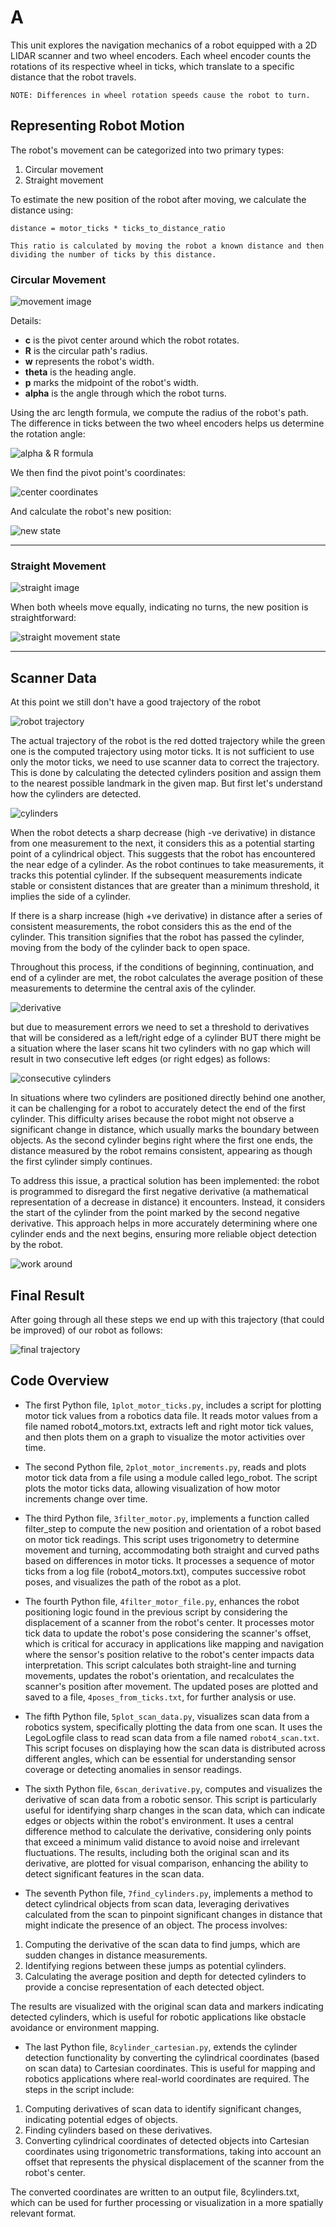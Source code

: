# A

This unit explores the navigation mechanics of a robot equipped with a 2D LIDAR scanner and two wheel encoders. Each wheel encoder counts the rotations of its respective wheel in ticks, which translate to a specific distance that the robot travels.

`NOTE: Differences in wheel rotation speeds cause the robot to turn.`

## Representing Robot Motion
The robot's movement can be categorized into two primary types:
1. Circular movement
2. Straight movement

To estimate the new position of the robot after moving, we calculate the distance using:

`distance = motor_ticks * ticks_to_distance_ratio`


`This ratio is calculated by moving the robot a known distance and then dividing the number of ticks by this distance.`

### Circular Movement

![movement image](./assets/circular_move.png)

Details:
* **c** is the pivot center around which the robot rotates.
* **R** is the circular path's radius.
* **w** represents the robot's width.
* **theta** is the heading angle.
* **p** marks the midpoint of the robot's width.
* **alpha** is the angle through which the robot turns.

Using the arc length formula, we compute the radius of the robot's path. The difference in ticks between the two wheel encoders helps us determine the rotation angle:

![alpha & R formula](assets/alpha_R.png)

We then find the pivot point's coordinates:

![center coordinates](assets/center.png)

And calculate the robot's new position:

![new state](assets/new_state.png)

---
### Straight Movement

![straight image](assets/straight.png)

When both wheels move equally, indicating no turns, the new position is straightforward:

![straight movement state](assets/straight_state.png)

---
## Scanner Data

At this point we still don't have a good trajectory of the robot

![robot trajectory](./assets/trajectory.png)

The actual trajectory of the robot is the red dotted trajectory while the green one is the computed trajectory using motor ticks. It is not sufficient to use only the motor ticks, we need to use scanner data to correct the trajectory. This is done by calculating the detected cylinders position and assign them to the nearest possible landmark in the given map. But first let's understand how the cylinders are detected.

![cylinders](assets/cylinders.png)

When the robot detects a sharp decrease (high -ve derivative) in distance from one measurement to the next, it considers this as a potential starting point of a cylindrical object. This suggests that the robot has encountered the near edge of a cylinder. As the robot continues to take measurements, it tracks this potential cylinder. If the subsequent measurements indicate stable or consistent distances that are greater than a minimum threshold, it implies the side of a cylinder.

If there is a sharp increase (high +ve derivative) in distance after a series of consistent measurements, the robot considers this as the end of the cylinder. This transition signifies that the robot has passed the cylinder, moving from the body of the cylinder back to open space.

Throughout this process, if the conditions of beginning, continuation, and end of a cylinder are met, the robot calculates the average position of these measurements to determine the central axis of the cylinder.

![derivative](assets/derivative.png)

but due to measurement errors we need to set a threshold to derivatives that will be considered as a left/right edge of a cylinder BUT there might be a situation where the laser scans hit two cylinders with no gap which will result in two consecutive left edges (or right edges) as follows:

![consecutive cylinders](assets/consecutive_cylinders.png)

In situations where two cylinders are positioned directly behind one another, it can be challenging for a robot to accurately detect the end of the first cylinder. This difficulty arises because the robot might not observe a significant change in distance, which usually marks the boundary between objects. As the second cylinder begins right where the first one ends, the distance measured by the robot remains consistent, appearing as though the first cylinder simply continues.

To address this issue, a practical solution has been implemented: the robot is programmed to disregard the first negative derivative (a mathematical representation of a decrease in distance) it encounters. Instead, it considers the start of the cylinder from the point marked by the second negative derivative. This approach helps in more accurately determining where one cylinder ends and the next begins, ensuring more reliable object detection by the robot.

![work around](assets/workaround.png)


## Final Result

After going through all these steps we end up with this trajectory (that could be improved) of our robot as follows:

![final trajectory](assets/final_trajectory.png)

## Code Overview

- The first Python file, `1plot_motor_ticks.py`, includes a script for plotting motor tick values from a robotics data file. It reads motor values from a file named robot4_motors.txt, extracts left and right motor tick values, and then plots them on a graph to visualize the motor activities over time.

- The second Python file, `2plot_motor_increments.py`, reads and plots motor tick data from a file using a module called lego_robot. The script plots the motor ticks data, allowing visualization of how motor increments change over time.

- The third Python file, `3filter_motor.py`, implements a function called filter_step to compute the new position and orientation of a robot based on motor tick readings. This script uses trigonometry to determine movement and turning, accommodating both straight and curved paths based on differences in motor ticks. It processes a sequence of motor ticks from a log file (robot4_motors.txt), computes successive robot poses, and visualizes the path of the robot as a plot.

- The fourth Python file, `4filter_motor_file.py`, enhances the robot positioning logic found in the previous script by considering the displacement of a scanner from the robot's center. It processes motor tick data to update the robot's pose considering the scanner's offset, which is critical for accuracy in applications like mapping and navigation where the sensor's position relative to the robot's center impacts data interpretation. This script calculates both straight-line and turning movements, updates the robot's orientation, and recalculates the scanner's position after movement. The updated poses are plotted and saved to a file, `4poses_from_ticks.txt`, for further analysis or use.

- The fifth Python file, `5plot_scan_data.py`, visualizes scan data from a robotics system, specifically plotting the data from one scan. It uses the LegoLogfile class to read scan data from a file named `robot4_scan.txt`. This script focuses on displaying how the scan data is distributed across different angles, which can be essential for understanding sensor coverage or detecting anomalies in sensor readings.

- The sixth Python file, `6scan_derivative.py`, computes and visualizes the derivative of scan data from a robotic sensor. This script is particularly useful for identifying sharp changes in the scan data, which can indicate edges or objects within the robot's environment. It uses a central difference method to calculate the derivative, considering only points that exceed a minimum valid distance to avoid noise and irrelevant fluctuations. The results, including both the original scan and its derivative, are plotted for visual comparison, enhancing the ability to detect significant features in the scan data.

- The seventh Python file, `7find_cylinders.py`, implements a method to detect cylindrical objects from scan data, leveraging derivatives calculated from the scan to pinpoint significant changes in distance that might indicate the presence of an object. The process involves:

1. Computing the derivative of the scan data to find jumps, which are sudden changes in distance measurements.
2. Identifying regions between these jumps as potential cylinders.
3. Calculating the average position and depth for detected cylinders to provide a concise representation of each detected object.

The results are visualized with the original scan data and markers indicating detected cylinders, which is useful for robotic applications like obstacle avoidance or environment mapping.

- The last Python file, `8cylinder_cartesian.py`, extends the cylinder detection functionality by converting the cylindrical coordinates (based on scan data) to Cartesian coordinates. This is useful for mapping and robotics applications where real-world coordinates are required. The steps in the script include:

1. Computing derivatives of scan data to identify significant changes, indicating potential edges of objects.
2. Finding cylinders based on these derivatives.
3. Converting cylindrical coordinates of detected objects into Cartesian coordinates using trigonometric transformations, taking into account an offset that represents the physical displacement of the scanner from the robot's center.

The converted coordinates are written to an output file, 8cylinders.txt, which can be used for further processing or visualization in a more spatially relevant format.